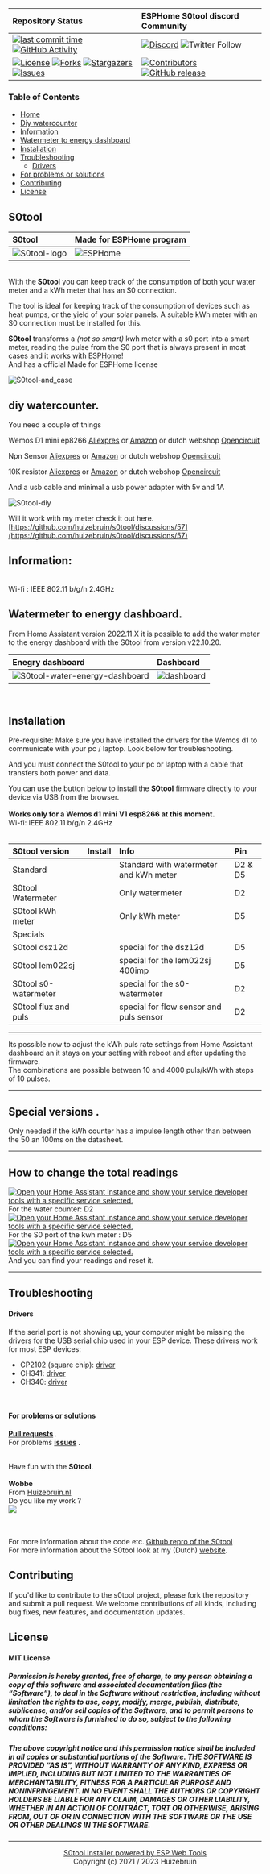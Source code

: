 

| Repository Status | ESPHome S0tool discord Community |
| :----- | :----- |
| [![last commit time][github-last-commit]][github-master] [![GitHub Activity][commits-shield]][commits] | [![Discord][discord-shield]][discord] ![Twitter Follow](https://img.shields.io/twitter/follow/huizebruin?style=social) 
|  [![License][license-shield]](LICENSE) [![Forks][forks-shield]][forks-url] [![Stargazers][stars-shield]][stars-url] [![Issues][issues-shield]][issues-url] | [![Contributors][contributors-shield]][contributors-url] [![GitHub release](https://img.shields.io/github/release/huizebruin/s0tool.svg)](https://GitHub.com/huizebruin/s0tool/releases/)| 

### Table of Contents

- [Home](#s0tool) 
- [Diy watercounter](#diy-watercounter) 
- [Information](#Information) 
- [Watermeter to energy dashboard](#watermeter-to-energy-dashboard)
- [Installation](#installation)
- [Troubleshooting](#troubleshooting)
  - [Drivers](#drivers)
- [For problems or solutions](#for-problems-or-solutions) 
- [Contributing](#contributing)
- [License](#license)

## S0tool


|  S0tool | Made for ESPHome program  |
| :--- | :--- |
|  ![S0tool-logo](./assets/s0tool-logo.jpg)  | ![ESPHome](./assets/made-for-esphome-black-on-white.png) |

<br>
With the<b> S0tool</b> you can keep track of the consumption of both your water meter and a kWh meter that has an S0 connection.

The tool is ideal for keeping track of the consumption of devices such as heat pumps, or the yield of your solar panels.
A suitable kWh meter with an S0 connection must be installed for this.

<b>S0tool</b> transforms a *(not so smart)* kwh meter with a s0 port into a smart meter, reading the pulse from the S0 port that is always present in most cases and it works with [ESPHome][esphome]!<br> And has a official Made for ESPHome license <br>

![S0tool-and_case](./assets/S0tool_case.jpg) 

## diy watercounter.
You need a couple of things<br>

Wemos D1 mini ep8266 [Aliexpres](https://s.click.aliexpress.com/e/_9fhHxf) or [Amazon](https://amzn.to/3FL7O48) or dutch webshop [Opencircuit](https://opencircuit.nl/Product/WeMos-D1-mini-V3.1-Wifi-Module?affiliate=1VL4KIAMBZ&cid=github)<br>

Npn Sensor [Aliexpres](https://s.click.aliexpress.com/e/_AVaoGr) or [Amazon](https://amzn.to/3DFVsaL) or dutch webshop [Opencircuit](https://opencircuit.nl/product/lj18a3-8-z-bx-5v-nabijheids-sensor-n-o-npn-8mm?affiliate=1VL4KIAMBZ&cid=github)<br>

10K resistor [Aliexpres](https://s.click.aliexpress.com/e/_A10BHz) or [Amazon](https://amzn.to/3NBjjx2) or dutch webshop [Opencircuit](https://opencircuit.nl/Product/10K%CE%A9-Metaalfilm-weerstand-1-4W-10-stuks?affiliate=1VL4KIAMBZ&cid=github)<br>

And a usb cable and minimal a usb power adapter with 5v and 1A

![S0tool-diy](./assets/npn-watermeter-wemosd1.png)

Will it work with my meter check it out here. [https://github.com/huizebruin/s0tool/discussions/57](https://github.com/huizebruin/s0tool/discussions/57)


## Information:
<br>
  Wi-fi : IEEE 802.11 b/g/n 2.4GHz 


<br>

## Watermeter to energy dashboard.
From Home Assistant version 2022.11.X it is possible to add the water meter to the energy dashboard with the S0tool from version v22.10.20.<br>

|  Enegry dashboard | Dashboard  |
| :----------- | :------- |
| ![S0tool-water-energy-dashboard](./assets/water-energydashboard.jpg)  | ![dashboard](./assets/s0tool-dashboard.png) |

<br>

## Installation

Pre-requisite: Make sure you have installed the drivers for the Wemos d1 to communicate with your pc / laptop. Look below for troubleshooting. <br>

And you must connect the S0tool to your pc or laptop with a cable that transfers both power and data.

You can use the button below to install the <b>S0tool</b> firmware directly to your device via USB from the browser.<br><br>
<b>Works only for a Wemos d1 mini V1 esp8266 at this moment.</b><br>
Wi-fi: IEEE 802.11 b/g/n 2.4GHz <br><br>

<script  type="module"  src="https://unpkg.com/esp-web-tools@9/dist/web/install-button.js?module"></script>
|  S0tool version | Install | Info | Pin |
| :------ | :----- | :------- | :------- |
|Standard | <esp-web-install-button manifest="./s0tool-standard-manifest.json"></esp-web-install-button> |Standard with watermeter and kWh meter |D2 & D5 |
|S0tool Watermeter | <esp-web-install-button manifest="./s0tool-watermeter-manifest.json"></esp-web-install-button>|Only watermeter |D2 |
|S0tool kWh meter| <esp-web-install-button manifest="./s0tool-kwh-puls-manifest.json"></esp-web-install-button>|Only kWh meter |D5 |
|Specials|  |  |  |
|S0tool dsz12d| <esp-web-install-button manifest="./s0tool-dsz12d-manifest.json"></esp-web-install-button>|special for the dsz12d |D5 |
|S0tool lem022sj| <esp-web-install-button manifest="./s0tool-lem022sj-manifest.json"></esp-web-install-button>|special for the lem022sj 400imp |D5 |    
|S0tool s0-watermeter| <esp-web-install-button manifest="./s0tool-s0-watermeter-manifest.json"><esp-web-install-button>|special for the s0-watermeter |D2 |
|S0tool flux and puls| <esp-web-install-button manifest="./s0tool-fluxandpuls-manifest.json"></esp-web-install-button>|special for flow sensor and puls sensor |D2 | 


***
Its possible now to adjust the kWh puls rate settings from Home Assistant dashboard an it stays on your setting with reboot and after updating the firmware. <br> The combinations are possible between 10 and 4000 puls/kWh with steps of 10 pulses.
***

## Special versions .<br>
Only needed if the kWh counter has a impulse length other than between the 50 an 100ms on the datasheet.<br>


***

## How to change the total readings
 [![Open your Home Assistant instance and show your service developer tools with a specific service selected.](https://my.home-assistant.io/badges/developer_call_service.svg)](https://my.home-assistant.io/redirect/developer_call_service/?service=ESPHome%3A+s0tool_meterstand_water) For the water counter: D2
<br>
  [![Open your Home Assistant instance and show your service developer tools with a specific service selected.](https://my.home-assistant.io/badges/developer_call_service.svg)](https://my.home-assistant.io/redirect/developer_call_service/?service=ESPHome%3A+s0tool_meterstand_kwh) For the S0 port of the kwh meter : D5
<br>
[![Open your Home Assistant instance and show your service developer tools with a specific service selected.](https://my.home-assistant.io/badges/developer_call_service.svg)](https://my.home-assistant.io/redirect/developer_call_service/?service=Nutsmeter%3A+Calibrate)
And you can find your readings and reset it. 



***

## Troubleshooting

#### Drivers
<p>
  If the serial port is not showing up, your computer might be missing the
  drivers for the USB serial chip used in your ESP device. These drivers
  work for most ESP devices:
</p>
  <ul>
  <li>
    CP2102 (square chip):
    <a href="https://www.silabs.com/products/development-tools/software/usb-to-uart-bridge-vcp-drivers" rel="noreferer, ,noopener" target="_blank">driver</a>
  </li>
  <li>
    CH341:
    <a href="https://github.com/nodemcu/nodemcu-devkit/tree/master/Drivers" rel="noreferer, ,noopener" target="_blank">driver</a>
  </li>
  <li>
    CH340:
    <a href="https://sparks.gogo.co.nz/ch340.html" rel="noreferer, ,noopener" target="_blank">driver</a>
  </li>
  </ul>
<br>

#### For problems or solutions 
<b>[Pull requests](https://github.com/huizebruin/s0tool/pulls) </b>.<br> 
For problems 
<b>[issues](https://github.com/huizebruin/s0tool/issues) . </b>
<br><br>

Have fun with the <b>S0tool</b>.
<br><br><b>
Wobbe </b><br>
From [Huizebruin.nl](https://www.huizebruin.nl)<br>
Do you like my work ?<br>  [![](https://img.shields.io/badge/send%20me%20a%20small%20gift-paypal-blue.svg?style=flat-square)](https://paypal.me/huizebruin) 

<br><br>
For more information about the code etc.
[Github repro of the S0tool](https://github.com/huizebruin/s0tool)
<br>
For more information about the S0tool look at my (Dutch) [website](https://www.huizebruin.nl/home-assistant/wat-is-de-s0tool/).


## Contributing
If you'd like to contribute to the s0tool project, please fork the repository and submit a pull request. We welcome contributions of all kinds, including bug fixes, new features, and documentation updates.


## License

#### MIT License
##### Permission is hereby granted, free of charge, to any person obtaining a copy of this software and associated documentation files (the “Software”), to deal in the Software without restriction, including without limitation the rights to use, copy, modify, merge, publish, distribute, sublicense, and/or sell copies of the Software, and to permit persons to whom the Software is furnished to do so, subject to the following conditions:

##### The above copyright notice and this permission notice shall be included in all copies or substantial portions of the Software. THE SOFTWARE IS PROVIDED “AS IS”, WITHOUT WARRANTY OF ANY KIND, EXPRESS OR IMPLIED, INCLUDING BUT NOT LIMITED TO THE WARRANTIES OF MERCHANTABILITY, FITNESS FOR A PARTICULAR PURPOSE AND NONINFRINGEMENT. IN NO EVENT SHALL THE AUTHORS OR COPYRIGHT HOLDERS BE LIABLE FOR ANY CLAIM, DAMAGES OR OTHER LIABILITY, WHETHER IN AN ACTION OF CONTRACT, TORT OR OTHERWISE, ARISING FROM, OUT OF OR IN CONNECTION WITH THE SOFTWARE OR THE USE OR OTHER DEALINGS IN THE SOFTWARE.


<div style="text-align:center;font-size:14px;">
      <hr>
      <a href="https://esphome.github.io/esp-web-tools/" target="_blank" >S0tool Installer powered by ESP Web Tools</a><br>
    Copyright (c) 2021 / 2023 Huizebruin </div>
    



[esphome]: https://esphome.io/
[commits-shield]: https://img.shields.io/github/commit-activity/m/huizebruin/s0tool.svg
[commits]: https://github.com/huizebruin/s0tool/commits/main
[github-last-commit]: https://img.shields.io/github/last-commit/huizebruin/s0tool.svg?style=plasticr
[github-master]: https://github.com/huizebruin/s0tool/commits/main
[license-shield]: https://img.shields.io/github/license/huizebruin/s0tool.svg
[discord-shield]: https://img.shields.io/discord/723629686093119650.svg?logo=discord&color=7289da
[discord]: https://discord.gg/bN8rC7gEng
[contributors-url]: https://github.com/huizebruin/s0tool/graphs/contributors
[contributors-shield]: https://img.shields.io/github/contributors/huizebruin/s0tool.svg
[forks-shield]: https://img.shields.io/github/forks/huizebruin/s0tool.svg
[forks-url]: https://github.com/huizebruin/s0tool/network/members
[stars-shield]: https://img.shields.io/github/stars/huizebruin/s0tool.svg
[stars-url]: https://github.com/huizebruin/s0tool/stargazers
[issues-shield]: https://img.shields.io/github/issues/huizebruin/s0tool.svg
[issues-url]: https://github.com/huizebruin/s0tool/issues
